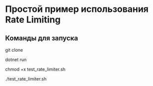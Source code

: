 # Простой пример использования Rate Limiting

## Команды для запуска

git clone

dotnet run


chmod +x test_rate_limiter.sh

./test_rate_limiter.sh
